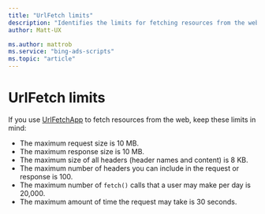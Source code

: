 ```yaml
---
title: "UrlFetch limits"
description: "Identifies the limits for fetching resources from the web."
author: Matt-UX

ms.author: mattrob
ms.service: "bing-ads-scripts"
ms.topic: "article"
---
```


# UrlFetch limits

If you use [UrlFetchApp](../reference/UrlFetchApp.md) to fetch resources from the web, keep these limits in mind:

- The maximum request size is 10 MB.
- The maximum response size is 10 MB.
- The maximum size of all headers (header names and content) is 8 KB.
- The maximum number of headers you can include in the request or response is 100.
- The maximum number of `fetch()` calls that a user may make per day is 20,000.
- The maximum amount of time the request may take is 30 seconds. 
